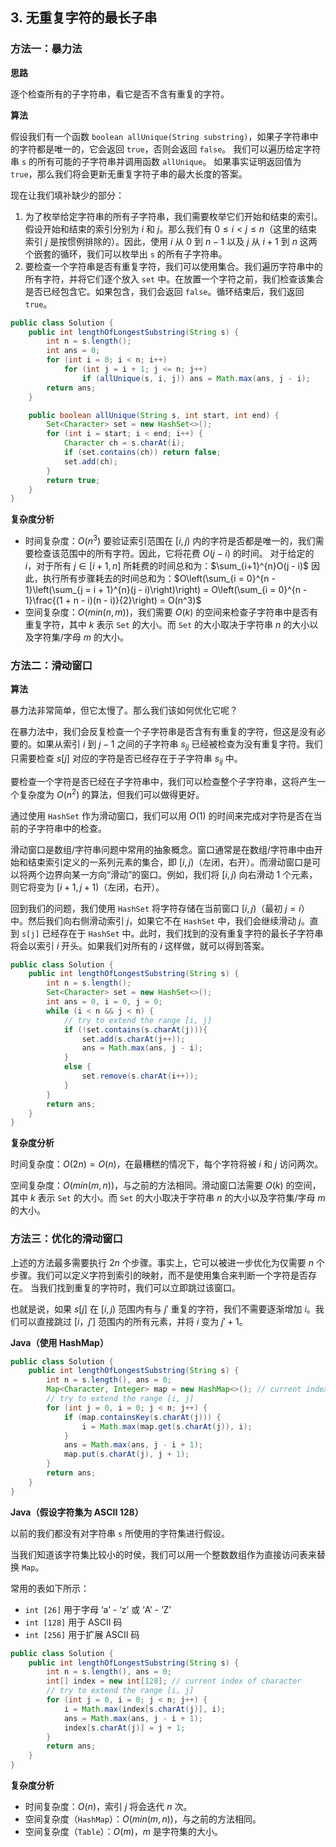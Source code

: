 ## 3. 无重复字符的最长子串

### 方法一：暴力法

**思路**

逐个检查所有的子字符串，看它是否不含有重复的字符。

**算法**

假设我们有一个函数 `boolean allUnique(String substring)`，如果子字符串中的字符都是唯一的，它会返回 `true`，否则会返回 `false`。 我们可以遍历给定字符串 `s` 的所有可能的子字符串并调用函数 `allUnique`。 如果事实证明返回值为 `true`，那么我们将会更新无重复字符子串的最大长度的答案。

现在让我们填补缺少的部分：

1. 为了枚举给定字符串的所有子字符串，我们需要枚举它们开始和结束的索引。假设开始和结束的索引分别为 $i$ 和 $j$。那么我们有 $0 \leq i \lt j \leq n$（这里的结束索引 $j$ 是按惯例排除的）。因此，使用 $i$ 从 $0$ 到 $n - 1$ 以及 $j$ 从 $i + 1$ 到 $n$ 这两个嵌套的循环，我们可以枚举出 `s` 的所有子字符串。
2. 要检查一个字符串是否有重复字符，我们可以使用集合。我们遍历字符串中的所有字符，并将它们逐个放入 `set` 中。在放置一个字符之前，我们检查该集合是否已经包含它。如果包含，我们会返回 `false`。循环结束后，我们返回 `true`。

```java
public class Solution {
    public int lengthOfLongestSubstring(String s) {
        int n = s.length();
        int ans = 0;
        for (int i = 0; i < n; i++)
            for (int j = i + 1; j <= n; j++)
                if (allUnique(s, i, j)) ans = Math.max(ans, j - i);
        return ans;
    }

    public boolean allUnique(String s, int start, int end) {
        Set<Character> set = new HashSet<>();
        for (int i = start; i < end; i++) {
            Character ch = s.charAt(i);
            if (set.contains(ch)) return false;
            set.add(ch);
        }
        return true;
    }
}
```

**复杂度分析**

* 时间复杂度：$O(n^3)$
要验证索引范围在 $[i, j)$ 内的字符是否都是唯一的，我们需要检查该范围中的所有字符。因此，它将花费 $O(j - i)$ 的时间。
对于给定的 $i$，对于所有 $j \in [i+1, n]$ 所耗费的时间总和为：$\sum_{i+1}^{n}O(j - i)$
因此，执行所有步骤耗去的时间总和为：$O\left(\sum_{i = 0}^{n - 1}\left(\sum_{j = i + 1}^{n}(j - i)\right)\right) = O\left(\sum_{i = 0}^{n - 1}\frac{(1 + n - i)(n - i)}{2}\right) = O(n^3)$
* 空间复杂度：$O(min(n, m))$，我们需要 $O(k)$ 的空间来检查子字符串中是否有重复字符，其中 $k$ 表示 `Set` 的大小。而 `Set` 的大小取决于字符串 $n$ 的大小以及字符集/字母 $m$ 的大小。

### 方法二：滑动窗口

**算法**

暴力法非常简单，但它太慢了。那么我们该如何优化它呢？

在暴力法中，我们会反复检查一个子字符串是否含有有重复的字符，但这是没有必要的。如果从索引 $i$ 到 $j - 1$ 之间的子字符串 $s_{ij}$ 已经被检查为没有重复字符。我们只需要检查 $s[j]$ 对应的字符是否已经存在于子字符串 $s_{ij}$ 中。

要检查一个字符是否已经在子字符串中，我们可以检查整个子字符串，这将产生一个复杂度为 $O(n^2)$ 的算法，但我们可以做得更好。

通过使用 `HashSet` 作为滑动窗口，我们可以用 $O(1)$ 的时间来完成对字符是否在当前的子字符串中的检查。

滑动窗口是数组/字符串问题中常用的抽象概念。窗口通常是在数组/字符串中由开始和结束索引定义的一系列元素的集合，即 $[i, j)$（左闭，右开）。而滑动窗口是可以将两个边界向某一方向“滑动”的窗口。例如，我们将 $[i, j)$ 向右滑动 $1$ 个元素，则它将变为 $[i+1, j+1)$（左闭，右开）。

回到我们的问题，我们使用 `HashSet` 将字符存储在当前窗口 $[i, j)$（最初 $j = i$）中。然后我们向右侧滑动索引 $j$，如果它不在 `HashSet` 中，我们会继续滑动 $j$。直到 `s[j]` 已经存在于 `HashSet` 中。此时，我们找到的没有重复字符的最长子字符串将会以索引 $i$ 开头。如果我们对所有的 $i$ 这样做，就可以得到答案。

```java
public class Solution {
    public int lengthOfLongestSubstring(String s) {
        int n = s.length();
        Set<Character> set = new HashSet<>();
        int ans = 0, i = 0, j = 0;
        while (i < n && j < n) {
            // try to extend the range [i, j]
            if (!set.contains(s.charAt(j))){
                set.add(s.charAt(j++));
                ans = Math.max(ans, j - i);
            }
            else {
                set.remove(s.charAt(i++));
            }
        }
        return ans;
    }
}
```

**复杂度分析**

时间复杂度：$O(2n) = O(n)$，在最糟糕的情况下，每个字符将被 $i$ 和 $j$ 访问两次。

空间复杂度：$O(min(m, n))$，与之前的方法相同。滑动窗口法需要 $O(k)$ 的空间，其中 $k$ 表示 `Set` 的大小。而 `Set` 的大小取决于字符串 $n$ 的大小以及字符集/字母 $m$ 的大小。

### 方法三：优化的滑动窗口

上述的方法最多需要执行 $2n$ 个步骤。事实上，它可以被进一步优化为仅需要 $n$ 个步骤。我们可以定义字符到索引的映射，而不是使用集合来判断一个字符是否存在。 当我们找到重复的字符时，我们可以立即跳过该窗口。

也就是说，如果 $s[j]$ 在 $[i, j)$ 范围内有与 $j'$ 重复的字符，我们不需要逐渐增加 $i$。我们可以直接跳过 $[i，j']$ 范围内的所有元素，并将 $i$ 变为 $j' + 1$。

**Java（使用 HashMap）**

```java
public class Solution {
    public int lengthOfLongestSubstring(String s) {
        int n = s.length(), ans = 0;
        Map<Character, Integer> map = new HashMap<>(); // current index of character
        // try to extend the range [i, j]
        for (int j = 0, i = 0; j < n; j++) {
            if (map.containsKey(s.charAt(j))) {
                i = Math.max(map.get(s.charAt(j)), i);
            }
            ans = Math.max(ans, j - i + 1);
            map.put(s.charAt(j), j + 1);
        }
        return ans;
    }
}
```

**Java（假设字符集为 ASCII 128）**

以前的我们都没有对字符串 `s` 所使用的字符集进行假设。

当我们知道该字符集比较小的时侯，我们可以用一个整数数组作为直接访问表来替换 `Map`。

常用的表如下所示：

* `int [26]` 用于字母 ‘a’ - ‘z’ 或 ‘A’ - ‘Z’
* `int [128]` 用于 ASCII 码
* `int [256]` 用于扩展 ASCII 码

```java
public class Solution {
    public int lengthOfLongestSubstring(String s) {
        int n = s.length(), ans = 0;
        int[] index = new int[128]; // current index of character
        // try to extend the range [i, j]
        for (int j = 0, i = 0; j < n; j++) {
            i = Math.max(index[s.charAt(j)], i);
            ans = Math.max(ans, j - i + 1);
            index[s.charAt(j)] = j + 1;
        }
        return ans;
    }
}
```

**复杂度分析**

* 时间复杂度：$O(n)$，索引 $j$ 将会迭代 $n$ 次。
* 空间复杂度（`HashMap`）：$O(min(m, n))$，与之前的方法相同。
* 空间复杂度（`Table`）：$O(m)$，$m$ 是字符集的大小。